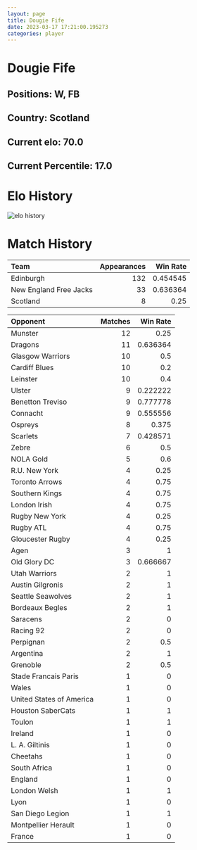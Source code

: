 ```yaml
---  
layout: page  
title: Dougie Fife  
date: 2023-03-17 17:21:00.195273  
categories: player  
---
```

# Dougie Fife

## Positions: W, FB

## Country: Scotland

## Current elo: 70.0

## Current Percentile: 17.0

# Elo History


![elo history](history_DougieFife.png)
# Match History


| Team                   |   Appearances |   Win Rate |
|:-----------------------|--------------:|-----------:|
| Edinburgh              |           132 |   0.454545 |
| New England Free Jacks |            33 |   0.636364 |
| Scotland               |             8 |   0.25     |

| Opponent                 |   Matches |   Win Rate |
|:-------------------------|----------:|-----------:|
| Munster                  |        12 |   0.25     |
| Dragons                  |        11 |   0.636364 |
| Glasgow Warriors         |        10 |   0.5      |
| Cardiff Blues            |        10 |   0.2      |
| Leinster                 |        10 |   0.4      |
| Ulster                   |         9 |   0.222222 |
| Benetton Treviso         |         9 |   0.777778 |
| Connacht                 |         9 |   0.555556 |
| Ospreys                  |         8 |   0.375    |
| Scarlets                 |         7 |   0.428571 |
| Zebre                    |         6 |   0.5      |
| NOLA Gold                |         5 |   0.6      |
| R.U. New York            |         4 |   0.25     |
| Toronto Arrows           |         4 |   0.75     |
| Southern Kings           |         4 |   0.75     |
| London Irish             |         4 |   0.75     |
| Rugby New York           |         4 |   0.25     |
| Rugby ATL                |         4 |   0.75     |
| Gloucester Rugby         |         4 |   0.25     |
| Agen                     |         3 |   1        |
| Old Glory DC             |         3 |   0.666667 |
| Utah Warriors            |         2 |   1        |
| Austin Gilgronis         |         2 |   1        |
| Seattle Seawolves        |         2 |   1        |
| Bordeaux Begles          |         2 |   1        |
| Saracens                 |         2 |   0        |
| Racing 92                |         2 |   0        |
| Perpignan                |         2 |   0.5      |
| Argentina                |         2 |   1        |
| Grenoble                 |         2 |   0.5      |
| Stade Francais Paris     |         1 |   0        |
| Wales                    |         1 |   0        |
| United States of America |         1 |   0        |
| Houston SaberCats        |         1 |   1        |
| Toulon                   |         1 |   1        |
| Ireland                  |         1 |   0        |
| L. A. Giltinis           |         1 |   0        |
| Cheetahs                 |         1 |   0        |
| South Africa             |         1 |   0        |
| England                  |         1 |   0        |
| London Welsh             |         1 |   1        |
| Lyon                     |         1 |   0        |
| San Diego Legion         |         1 |   1        |
| Montpellier Herault      |         1 |   0        |
| France                   |         1 |   0        |